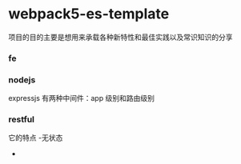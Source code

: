 # webpack5-es-template

项目的目的主要是想用来承载各种新特性和最佳实践以及常识知识的分享

### fe

### nodejs

expressjs 有两种中间件：app 级别和路由级别

### restful

它的特点 -无状态

-
